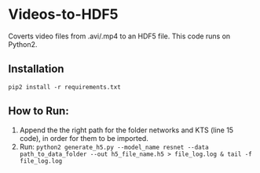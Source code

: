 # Videos-to-HDF5
Coverts video files from .avi/.mp4 to an HDF5 file. This code runs on Python2. 

## Installation
`pip2 install -r requirements.txt`

## How to Run:

1. Append the the right path for the folder networks and KTS (line 15 code), in order for them to be imported.
2. Run: `python2 generate_h5.py --model_name resnet --data path_to_data_folder --out h5_file_name.h5 > file_log.log & tail -f file_log.log`
